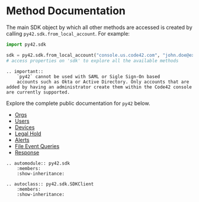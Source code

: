 # Method Documentation

The main SDK object by which all other methods are accessed is created by
calling `py42.sdk.from_local_account`. For example:

```python
import py42.sdk

sdk = py42.sdk.from_local_account("console.us.code42.com", "john.doe@example.com", "my_pw")
# access properties on 'sdk' to explore all the available methods
```

```eval_rst
.. important::
    `py42` cannot be used with SAML or Sigle Sign-On based
    accounts such as Okta or Active Directory. Only accounts that are added by having an administrator create them within the Code42 console are currently supported.
```

Explore the complete public documentation for `py42` below.

* [Orgs](methoddocs/orgs.md)
* [Users](methoddocs/users.md)
* [Devices](methoddocs/devices.md)
* [Legal Hold](methoddocs/legalhold.md)
* [Alerts](methoddocs/alerts.md)
* [File Event Queries](methoddocs/filleeventqueries.md)
* [Response](methoddocs/response.md)

```eval_rst
.. automodule:: py42.sdk
    :members:
    :show-inheritance:

.. autoclass:: py42.sdk.SDKClient
    :members:
    :show-inheritance:
```
